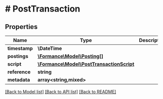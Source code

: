 # # PostTransaction

## Properties

Name | Type | Description | Notes
------------ | ------------- | ------------- | -------------
**timestamp** | **\DateTime** |  | [optional]
**postings** | [**\Formance\Model\Posting[]**](Posting.md) |  | [optional]
**script** | [**\Formance\Model\PostTransactionScript**](PostTransactionScript.md) |  | [optional]
**reference** | **string** |  | [optional]
**metadata** | **array<string,mixed>** |  | [optional]

[[Back to Model list]](../../README.md#models) [[Back to API list]](../../README.md#endpoints) [[Back to README]](../../README.md)
